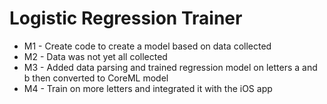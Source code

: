 # Logistic Regression Trainer

- M1 - Create code to create a model based on data collected
- M2 - Data was not yet all collected
- M3 - Added data parsing and trained regression model on letters a and b then converted to CoreML model
- M4 - Train on more letters and integrated it with the iOS app
